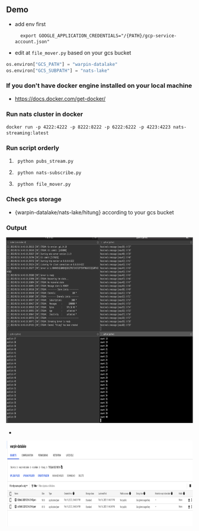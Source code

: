 ## Demo

- add env first

		export GOOGLE_APPLICATION_CREDENTIALS="/{PATH}/gcp-service-account.json"

- edit at `file_mover.py` based on your gcs bucket

```python
os.environ["GCS_PATH"] = "warpin-datalake"
os.environ["GCS_SUBPATH"] = "nats-lake"
```

### If you don't have docker engine installed on your local machine 

- https://docs.docker.com/get-docker/

### Run nats cluster in docker

	docker run -p 4222:4222 -p 8222:8222 -p 6222:6222 -p 4223:4223 nats-streaming:latest

### Run script orderly

1.
		python pubs_stream.py

2. 
		python nats-subscribe.py

3. 
		python file_mover.py


### Check gcs storage 

- {warpin-datalake/nats-lake/hitung} according to your gcs bucket

### Output

<center><img src="img_notes/code_run.png" width="700" height="500"></center>

- 
<center><img src="img_notes/file_moved_to_gcs.png" width="700" height="230"></center>